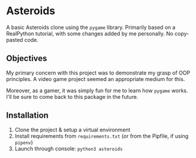 # Asteroids
A basic Asteroids clone using the `pygame` library. Primarily based on a RealPython tutorial, with some changes added by me personally. No copy-pasted code.

## Objectives
My primary concern with this project was to demonstrate my grasp of OOP principles. A video game project seemed an appropriate medium for this.

Moreover, as a gamer, it was simply fun for me to learn how `pygame` works. I'll be sure to come back to this package in the future.

## Installation
1. Clone the project & setup a virtual environment
2. Install requirements from `requirements.txt` (or from the Pipfile, if using `pipenv`)
3. Launch through console: `python3 asteroids`